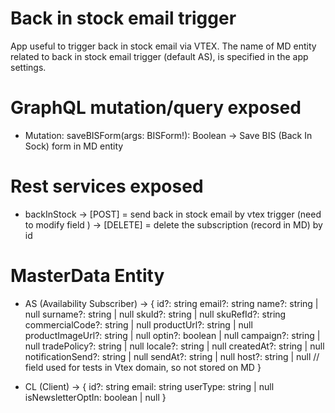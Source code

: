 # Back in stock email trigger

App useful to trigger back in stock email via VTEX. The name of MD entity related to back in stock email trigger (default AS), is
specified in the app settings.

# GraphQL mutation/query exposed

- Mutation:
   saveBISForm(args: BISForm!): Boolean -> Save BIS (Back In Sock) form in MD entity

# Rest services exposed

- backInStock -> [POST] = send back in stock email by vtex trigger (need to modify field <emailSent>)
              -> [DELETE] = delete the subscription (record in MD) by id

# MasterData Entity
- AS (Availability Subscriber) -> {
                                    id?: string
                                    email?: string
                                    name?: string | null
                                    surname?: string | null
                                    skuId?: string | null
                                    skuRefId?: string
                                    commercialCode?: string | null
                                    productUrl?: string | null
                                    productImageUrl?: string | null
                                    optin?: boolean | null
                                    campaign?: string | null
                                    tradePolicy?: string | null
                                    locale?: string | null
                                    createdAt?: string | null
                                    notificationSend?: string | null
                                    sendAt?: string | null
                                    host?: string | null // field used for tests in Vtex domain, so not stored on MD
                                  }
 
- CL (Client) -> {
                    id?: string
                    email: string
                    userType: string | null
                    isNewsletterOptIn: boolean | null
                  }
